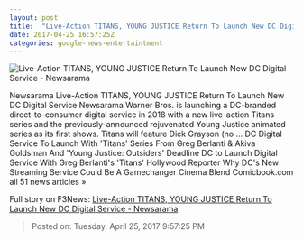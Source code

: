 ```yaml
---
layout: post
title:  "Live-Action TITANS, YOUNG JUSTICE Return To Launch New DC Digital Service - Newsarama"
date: 2017-04-25 16:57:25Z
categories: google-news-entertaintment
---
```


![Live-Action TITANS, YOUNG JUSTICE Return To Launch New DC Digital Service - Newsarama](http://www.newsarama.com/images/i/000/196/899/original/YOUNG_JUSTICE_OUTSIDERS_Logo.jpg?interpolation=lanczos-none&downsize=*:1000)

Newsarama Live-Action TITANS, YOUNG JUSTICE Return To Launch New DC Digital Service Newsarama Warner Bros. is launching a DC-branded direct-to-consumer digital service in 2018 with a new live-action Titans series and the previously-announced rejuvenated Young Justice animated series as its first shows. Titans will feature Dick Grayson (no ... DC Digital Service To Launch With 'Titans' Series From Greg Berlanti & Akiva Goldsman And 'Young Justice: Outsiders' Deadline DC to Launch Digital Service With Greg Berlanti's 'Titans' Hollywood Reporter Why DC's New Streaming Service Could Be A Gamechanger Cinema Blend Comicbook.com all 51 news articles »


Full story on F3News: [Live-Action TITANS, YOUNG JUSTICE Return To Launch New DC Digital Service - Newsarama](http://www.f3nws.com/n/E2NApE)

> Posted on: Tuesday, April 25, 2017 9:57:25 PM

